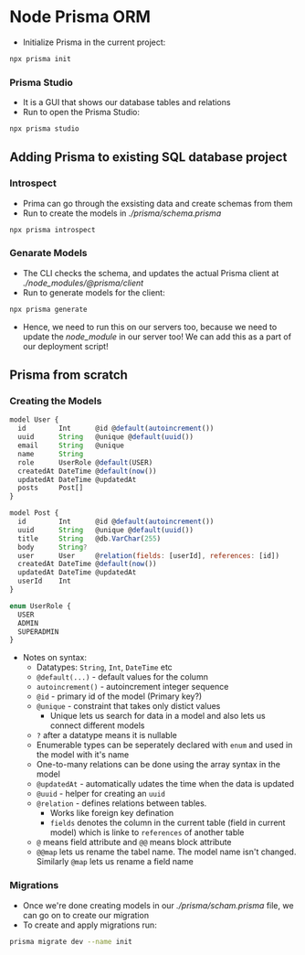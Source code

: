# Node Prisma ORM

- Initialize Prisma in the current project:

```bash
npx prisma init
```

### Prisma Studio

- It is a GUI that shows our database tables and relations
- Run to open the Prisma Studio:

```bash
npx prisma studio
```

## Adding Prisma to existing SQL database project

### Introspect

- Prima can go through the exsisting data and create schemas from them
- Run to create the models in _./prisma/schema.prisma_

```bash
npx prisma introspect
```

### Genarate Models

- The CLI checks the schema, and updates the actual Prisma client at _./node_modules/@prisma/client_
- Run to generate models for the client:

```bash
npx prisma generate
```

- Hence, we need to run this on our servers too, because we need to update the _node_module_ in our server too! We can add this as a part of our deployment script!

## Prisma from scratch

### Creating the Models

```js
model User {
  id        Int      @id @default(autoincrement())
  uuid      String   @unique @default(uuid())
  email     String   @unique
  name      String
  role      UserRole @default(USER)
  createdAt DateTime @default(now())
  updatedAt DateTime @updatedAt
  posts     Post[]
}

model Post {
  id        Int      @id @default(autoincrement())
  uuid      String   @unique @default(uuid())
  title     String   @db.VarChar(255)
  body      String?
  user      User     @relation(fields: [userId], references: [id])
  createdAt DateTime @default(now())
  updatedAt DateTime @updatedAt
  userId    Int
}

enum UserRole {
  USER
  ADMIN
  SUPERADMIN
}
```

- Notes on syntax:
  - Datatypes: `String`, `Int`, `DateTime` etc
  - `@default(...)` - default values for the column
  - `autoincrement()` - autoincrement integer sequence
  - `@id` - primary id of the model (Primary key?)
  - `@unique` - constraint that takes only distict values
    - Unique lets us search for data in a model and also lets us connect different models
  - `?` after a datatype means it is nullable
  - Enumerable types can be seperately declared with `enum` and used in the model with it's name
  - One-to-many relations can be done using the array syntax in the model
  - `@updatedAt` - automatically udates the time when the data is updated
  - `@uuid` - helper for creating an `uuid`
  - `@relation` - defines relations between tables.
    - Works like foreign key defination
    - `fields` denotes the column in the current table (field in current model) which is linke to `references` of another table
  - `@` means field attribute and `@@` means block attribute
  - `@@map` lets us rename the tabel name. The model name isn't changed. Similarly `@map` lets us rename a field name

### Migrations

- Once we're done creating models in our _./prisma/scham.prisma_ file, we can go on to create our migration
- To create and apply migrations run:

```bash
prisma migrate dev --name init
```
